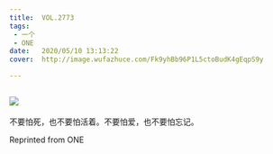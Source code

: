 ```yaml
---
title:	VOL.2773
tags:
 - 一个
 - ONE
date:	2020/05/10 13:13:22
cover:	http://image.wufazhuce.com/Fk9yhBb96P1L5ctoBudK4gEqpS9y

---
```

![](http://image.wufazhuce.com/Fk9yhBb96P1L5ctoBudK4gEqpS9y)
---

不要怕死，也不要怕活着。不要怕爱，也不要怕忘记。 ​
 
Reprinted from ONE
